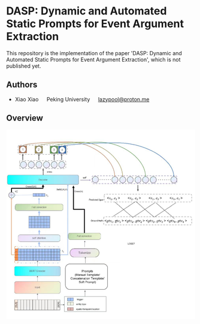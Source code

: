 # DASP: Dynamic and Automated Static Prompts for Event Argument Extraction

This repository is the implementation of the paper 'DASP: Dynamic and Automated
Static Prompts for Event Argument Extraction', which is not published yet.

## Authors

- Xiao Xiao &emsp; Peking University &emsp; lazypool@proton.me

## Overview

![Architecture](overview.jpg)
